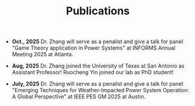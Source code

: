 ﻿---
layout: archive
title: "Publications"
permalink: /publications/
author_profile: true
---
* **Oct., 2025**
Dr. Zhang will serve as a penalist and give a talk for panel "Game Theory application in Power Systems" at INFORMS Annual Meeting 2025 at Atlanta. 

* **Aug, 2025**
Dr. Zhang joined the University of Texas at San Antonio as Assistant Professor!
Ruocheng Yin joined our lab as PhD student!

* **July, 2025**
Dr. Zhang will serve as a penalist and give a talk for panel "Emerging Techniques for Weather-Impacted Power System Operation: A Global Perspective" at IEEE PES GM 2025 at Austin. 
